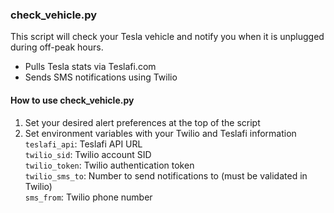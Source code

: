 ### check_vehicle.py

This script will check your Tesla vehicle and notify you when it is unplugged during off-peak hours.

 - Pulls Tesla stats via Teslafi.com
 - Sends SMS notifications using Twilio

#### How to use check_vehicle.py
1. Set your desired alert preferences at the top of the script
2. Set environment variables with your Twilio and Teslafi information
 `teslafi_api`: Teslafi API URL  
 `twilio_sid`: Twilio account SID  
 `twilio_token`: Twilio authentication token  
 `twilio_sms_to`: Number to send notifications to (must be validated in Twilio)  
 `sms_from`: Twilio phone number  